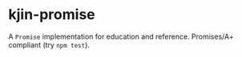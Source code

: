 # kjin-promise

A `Promise` implementation for education and reference. Promises/A+ compliant (try `npm test`).
